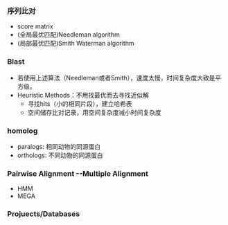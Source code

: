 ### 序列比对
- score matrix
- (全局最优匹配)Needleman algorithm
- (局部最优匹配)Smith Waterman algorithm

### Blast
- 若使用上述算法（Needleman或者Smith），速度太慢，时间复杂度大致是平方级。
- Heuristic Methods：不用找最优而去寻找近似解
  - 寻找hits（小的相同片段），建立哈希表
  - 空间储存比对记录，用空间复杂度减小时间复杂度

### homolog
- paralogs: 相同动物的同源蛋白
- orthologs: 不同动物的同源蛋白

### Pairwise Alignment --Multiple Alignment
- HMM
- MEGA

### Projuects/Databases
